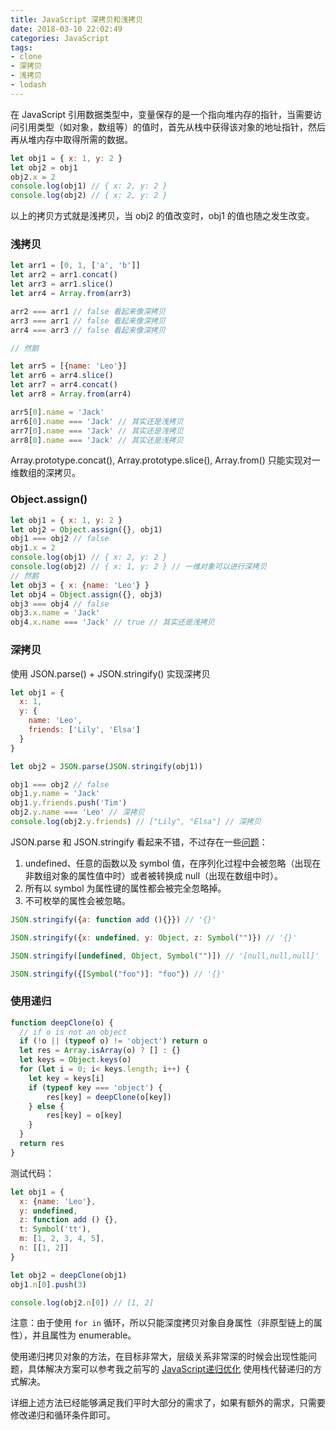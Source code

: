 ```yaml
---
title: JavaScript 深拷贝和浅拷贝
date: 2018-03-10 22:02:49
categories: JavaScript
tags:
- clone
- 深拷贝
- 浅拷贝
- lodash
---
```


在 JavaScript 引用数据类型中，变量保存的是一个指向堆内存的指针，当需要访问引用类型（如对象，数组等）的值时，首先从栈中获得该对象的地址指针，然后再从堆内存中取得所需的数据。

```javascript
let obj1 = { x: 1, y: 2 }
let obj2 = obj1
obj2.x = 2
console.log(obj1) // { x: 2, y: 2 }
console.log(obj2) // { x: 2, y: 2 }
```

以上的拷贝方式就是浅拷贝，当 obj2 的值改变时，obj1 的值也随之发生改变。

### 浅拷贝

```javascript
let arr1 = [0, 1, ['a', 'b']]
let arr2 = arr1.concat()
let arr3 = arr1.slice()
let arr4 = Array.from(arr3)

arr2 === arr1 // false 看起来像深拷贝
arr3 === arr1 // false 看起来像深拷贝
arr4 === arr3 // false 看起来像深拷贝

// 然鹅

let arr5 = [{name: 'Leo'}]
let arr6 = arr4.slice()
let arr7 = arr4.concat()
let arr8 = Array.from(arr4)

arr5[0].name = 'Jack'
arr6[0].name === 'Jack' // 其实还是浅拷贝
arr7[0].name === 'Jack' // 其实还是浅拷贝
arr8[0].name === 'Jack' // 其实还是浅拷贝
```

Array.prototype.concat(), Array.prototype.slice(), Array.from() 只能实现对一维数组的深拷贝。

### Object.assign()

```javascript
let obj1 = { x: 1, y: 2 }
let obj2 = Object.assign({}, obj1)
obj1 === obj2 // false
obj1.x = 2
console.log(obj1) // { x: 2, y: 2 }
console.log(obj2) // { x: 1, y: 2 } // 一维对象可以进行深拷贝
// 然鹅
let obj3 = { x: {name: 'Leo'} }
let obj4 = Object.assign({}, obj3)
obj3 === obj4 // false
obj3.x.name = 'Jack'
obj4.x.name === 'Jack' // true // 其实还是浅拷贝
```


### 深拷贝

使用 JSON.parse() + JSON.stringify() 实现深拷贝

```javascript
let obj1 = {
  x: 1,
  y: {
    name: 'Leo',
    friends: ['Lily', 'Elsa']
  }    
}

let obj2 = JSON.parse(JSON.stringify(obj1))

obj1 === obj2 // false
obj1.y.name = 'Jack'
obj1.y.friends.push('Tim')
obj2.y.name === 'Leo' // 深拷贝
console.log(obj2.y.friends) // ["Lily", "Elsa"] // 深拷贝
```

JSON.parse 和 JSON.stringify 看起来不错，不过存在一些[问题](https://developer.mozilla.org/zh-CN/docs/Web/JavaScript/Reference/Global_Objects/JSON/stringify)：

1. undefined、任意的函数以及 symbol 值，在序列化过程中会被忽略（出现在非数组对象的属性值中时）或者被转换成 null（出现在数组中时）。
2. 所有以 symbol 为属性键的属性都会被完全忽略掉。
3. 不可枚举的属性会被忽略。

```javascript
JSON.stringify({a: function add (){}}) // '{}'

JSON.stringify({x: undefined, y: Object, z: Symbol("")}) // '{}'

JSON.stringify([undefined, Object, Symbol("")]) // '[null,null,null]' 

JSON.stringify({[Symbol("foo")]: "foo"}) // '{}'

```

### 使用递归

```javascript
function deepClone(o) {
  // if o is not an object 
  if (!o || (typeof o) != 'object') return o
  let res = Array.isArray(o) ? [] : {}
  let keys = Object.keys(o) 
  for (let i = 0; i< keys.length; i++) {
    let key = keys[i]
    if (typeof key === 'object') {
        res[key] = deepClone(o[key])
    } else {
        res[key] = o[key]
    }
  }
  return res
}
```

测试代码：

```javascript
let obj1 = {
  x: {name: 'Leo'},
  y: undefined,
  z: function add () {},
  t: Symbol('tt'),
  m: [1, 2, 3, 4, 5],
  n: [[1, 2]]
}

let obj2 = deepClone(obj1)
obj1.n[0].push(3)

console.log(obj2.n[0]) // [1, 2]
```
注意：由于使用 `for in` 循环，所以只能深度拷贝对象自身属性（非原型链上的属性），并且属性为 enumerable。

使用递归拷贝对象的方法，在目标非常大，层级关系非常深的时候会出现性能问题，具体解决方案可以参考我之前写的 [JavaScript递归优化](https://lz5z.com/JavaScript%E9%80%92%E5%BD%92%E4%BC%98%E5%8C%96/) 使用栈代替递归的方式解决。

详细上述方法已经能够满足我们平时大部分的需求了，如果有额外的需求，只需要修改递归和循环条件即可。